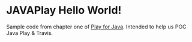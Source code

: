 JAVAPlay Hello World!
=======================

Sample code from chapter one of [Play for Java](http://bit.ly/playjava). Intended to help us POC Java Play & Travis.